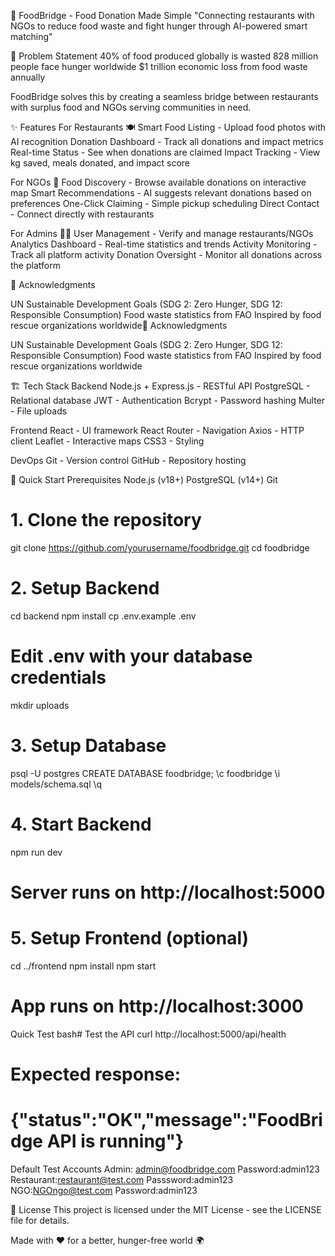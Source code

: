 🌉 FoodBridge - Food Donation Made Simple
"Connecting restaurants with NGOs to reduce food waste and fight hunger through AI-powered smart matching"


🎯 Problem Statement
40% of food produced globally is wasted
828 million people face hunger worldwide
$1 trillion economic loss from food waste annually

FoodBridge solves this by creating a seamless bridge between restaurants with surplus food and NGOs serving communities in need.

✨ Features
For Restaurants 🍽️
Smart Food Listing - Upload food photos with AI recognition
Donation Dashboard - Track all donations and impact metrics
Real-time Status - See when donations are claimed
Impact Tracking - View kg saved, meals donated, and impact score

For NGOs 🤝
Food Discovery - Browse available donations on interactive map
Smart Recommendations - AI suggests relevant donations based on preferences
One-Click Claiming - Simple pickup scheduling
Direct Contact - Connect directly with restaurants

For Admins 👨‍💼
User Management - Verify and manage restaurants/NGOs
Analytics Dashboard - Real-time statistics and trends
Activity Monitoring - Track all platform activity
Donation Oversight - Monitor all donations across the platform

🙏 Acknowledgments

UN Sustainable Development Goals (SDG 2: Zero Hunger, SDG 12: Responsible Consumption)
Food waste statistics from FAO
Inspired by food rescue organizations worldwide🙏 Acknowledgments

UN Sustainable Development Goals (SDG 2: Zero Hunger, SDG 12: Responsible Consumption)
Food waste statistics from FAO
Inspired by food rescue organizations worldwide

🏗️ Tech Stack
Backend
Node.js + Express.js - RESTful API
PostgreSQL - Relational database
JWT - Authentication
Bcrypt - Password hashing
Multer - File uploads

Frontend
React - UI framework
React Router - Navigation
Axios - HTTP client
Leaflet - Interactive maps
CSS3 - Styling

DevOps
Git - Version control
GitHub - Repository hosting

🚀 Quick Start
Prerequisites
Node.js (v18+)
PostgreSQL (v14+)
Git
# 1. Clone the repository
git clone https://github.com/yourusername/foodbridge.git
cd foodbridge
# 2. Setup Backend
cd backend
npm install
cp .env.example .env
# Edit .env with your database credentials
mkdir uploads
# 3. Setup Database
psql -U postgres
CREATE DATABASE foodbridge;
\c foodbridge
\i models/schema.sql
\q
# 4. Start Backend
npm run dev
# Server runs on http://localhost:5000
# 5. Setup Frontend (optional)
cd ../frontend
npm install
npm start
# App runs on http://localhost:3000

Quick Test
bash# Test the API
curl http://localhost:5000/api/health

# Expected response:
# {"status":"OK","message":"FoodBridge API is running"}

Default Test Accounts
Admin: admin@foodbridge.com
Password:admin123
Restaurant:restaurant@test.com
Passsword:admin123
NGO:NGOngo@test.com
Password:admin123

📄 License
This project is licensed under the MIT License - see the LICENSE file for details.

Made with ❤️ for a better, hunger-free world 🌍
